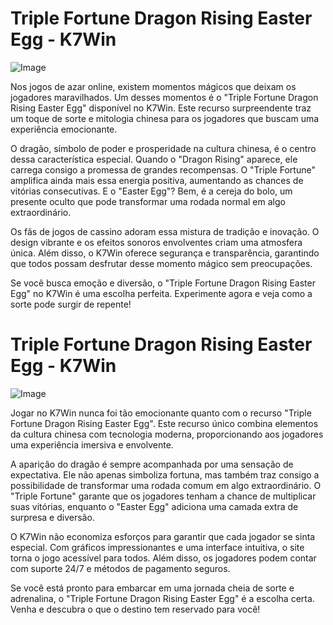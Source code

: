 # Triple Fortune Dragon Rising Easter Egg - K7Win

![Image](https://github.com/user-attachments/assets/b9de9dee-b60e-46a0-9e49-3c6ca594ed6f)

Nos jogos de azar online, existem momentos mágicos que deixam os jogadores maravilhados. Um desses momentos é o "Triple Fortune Dragon Rising Easter Egg" disponível no K7Win. Este recurso surpreendente traz um toque de sorte e mitologia chinesa para os jogadores que buscam uma experiência emocionante.

O dragão, símbolo de poder e prosperidade na cultura chinesa, é o centro dessa característica especial. Quando o "Dragon Rising" aparece, ele carrega consigo a promessa de grandes recompensas. O "Triple Fortune" amplifica ainda mais essa energia positiva, aumentando as chances de vitórias consecutivas. E o "Easter Egg"? Bem, é a cereja do bolo, um presente oculto que pode transformar uma rodada normal em algo extraordinário.

Os fãs de jogos de cassino adoram essa mistura de tradição e inovação. O design vibrante e os efeitos sonoros envolventes criam uma atmosfera única. Além disso, o K7Win oferece segurança e transparência, garantindo que todos possam desfrutar desse momento mágico sem preocupações.

Se você busca emoção e diversão, o "Triple Fortune Dragon Rising Easter Egg" no K7Win é uma escolha perfeita. Experimente agora e veja como a sorte pode surgir de repente!

# Triple Fortune Dragon Rising Easter Egg - K7Win

![Image](https://github.com/user-attachments/assets/b9de9dee-b60e-46a0-9e49-3c6ca594ed6f)

Jogar no K7Win nunca foi tão emocionante quanto com o recurso "Triple Fortune Dragon Rising Easter Egg". Este recurso único combina elementos da cultura chinesa com tecnologia moderna, proporcionando aos jogadores uma experiência imersiva e envolvente.

A aparição do dragão é sempre acompanhada por uma sensação de expectativa. Ele não apenas simboliza fortuna, mas também traz consigo a possibilidade de transformar uma rodada comum em algo extraordinário. O "Triple Fortune" garante que os jogadores tenham a chance de multiplicar suas vitórias, enquanto o "Easter Egg" adiciona uma camada extra de surpresa e diversão.

O K7Win não economiza esforços para garantir que cada jogador se sinta especial. Com gráficos impressionantes e uma interface intuitiva, o site torna o jogo acessível para todos. Além disso, os jogadores podem contar com suporte 24/7 e métodos de pagamento seguros.

Se você está pronto para embarcar em uma jornada cheia de sorte e adrenalina, o "Triple Fortune Dragon Rising Easter Egg" é a escolha certa. Venha e descubra o que o destino tem reservado para você!
